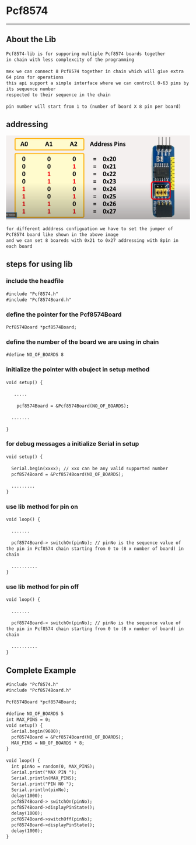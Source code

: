 # Pcf8574

---

## About the Lib
```
Pcf8574-lib is for supporing multiple Pcf8574 boards together 
in chain with less complexcity of the programming 

mex we can connect 8 Pcf8574 together in chain which will give extra 64 pins for operations 
this api support a simple interface where we can controll 0-63 pins by its sequence number 
respected to their sequence in the chain 

pin number will start from 1 to (number of board X 8 pin per board)

``` 

## addressing 
![img](/image/PCF8574-ADDRESS-CONFIG.png)
```
for different adddress configuation we have to set the jumper of Pcf8574 board like shown in the above image 
and we can set 8 boareds with 0x21 to 0x27 addressing with 8pin in each board
```

## steps for using lib

### include the headfile 
```
#include "Pcf8574.h"
#include "Pcf8574Board.h"
```


### define the pointer for the Pcf8574Board
```
Pcf8574Board *pcf8574Board;
```

### define the number of the board we are using in chain 
```
#define NO_OF_BOARDS 8
```

### initialize the pointer with obuject in setup method 
```
void setup() {
  
   .....

    pcf8574Board = &Pcf8574Board(NO_OF_BOARDS);
  
  .......

}

```

### for debug messages a initialize Serial in setup 

```
void setup() {
  
  Serial.begin(xxxx); // xxx can be any valid supported number 
  pcf8574Board = &Pcf8574Board(NO_OF_BOARDS);

  .........
}

```

### use lib method for pin on 
```
void loop() {
  
  .......

  pcf8574Board-> switchOn(pinNo); // pinNo is the sequence value of the pin in Pcf8574 chain starting from 0 to (8 x number of board) in chain 
  
  ..........
}

```

### use lib method for pin off
```
void loop() {
  
  .......

  pcf8574Board-> switchOn(pinNo); // pinNo is the sequence value of the pin in Pcf8574 chain starting from 0 to (8 x number of board) in chain 
  
  ..........
}
```


## Complete Example 
```
#include "Pcf8574.h"
#include "Pcf8574Board.h"

Pcf8574Board *pcf8574Board;

#define NO_OF_BOARDS 5
int MAX_PINS = 0;
void setup() {
  Serial.begin(9600);
  pcf8574Board = &Pcf8574Board(NO_OF_BOARDS);
  MAX_PINS = NO_OF_BOARDS * 8;
}

void loop() {
  int pinNo = random(0, MAX_PINS);
  Serial.print("MAX PIN ");
  Serial.println(MAX_PINS);
  Serial.print("PIN NO ");
  Serial.println(pinNo);
  delay(1000);
  pcf8574Board-> switchOn(pinNo);
  pcf8574Board->displayPinState();
  delay(1000);
  pcf8574Board->switchOff(pinNo);
  pcf8574Board->displayPinState();
  delay(1000);
}

```

